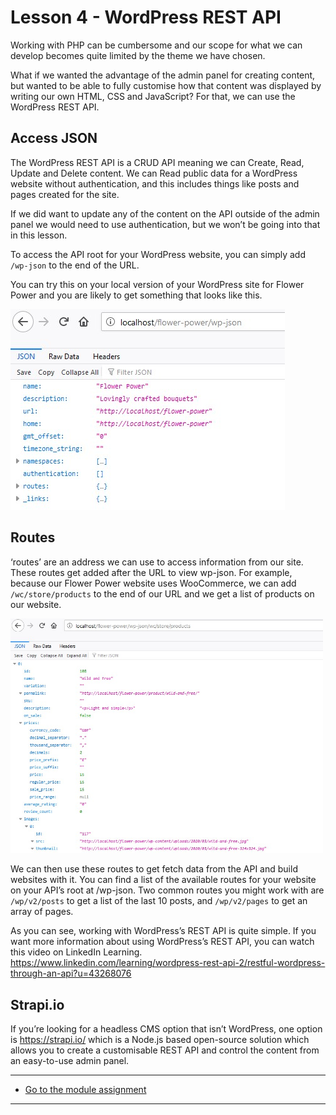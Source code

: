 # Lesson 4 - WordPress REST API

Working with PHP can be cumbersome and our scope for what we can develop becomes quite limited by the theme we have chosen.

What if we wanted the advantage of the admin panel for creating content, but wanted to be able to fully customise how that content was displayed by writing our own HTML, CSS and JavaScript? For that, we can use the WordPress REST API.

## Access JSON
The WordPress REST API is a CRUD API meaning we can Create, Read, Update and Delete content. We can Read public data for a WordPress website without authentication, and this includes things like posts and pages created for the site.

If we did want to update any of the content on the API outside of the admin panel we would need to use authentication, but we won’t be going into that in this lesson.

To access the API root for your WordPress website, you can simply add `/wp-json` to the end of the URL.

You can try this on your local version of your WordPress site for Flower Power and you are likely to get something that looks like this.

<img src="https://raw.githubusercontent.com/MJPhillip/noroff-content-management-systems/master/module-2/images/cms_lesson2-4_1.jpg" alt="" style="max-width:500px">

## Routes
‘routes’ are an address we can use to access information from our site. These routes get added after the URL to view wp-json. For example, because our Flower Power website uses WooCommerce, we can add `/wc/store/products` to the end of our URL and we get a list of products on our website.

<img src="https://raw.githubusercontent.com/MJPhillip/noroff-content-management-systems/master/module-2/images/cms_lesson2-4_2.jpg" alt="" style="max-width:500px">

We can then use these routes to get fetch data from the API and build websites with it.
You can find a list of the available routes for your website on your API’s root at /wp-json. Two common routes you might work with are `/wp/v2/posts` to get a list of the last 10 posts, and `/wp/v2/pages` to get an array of pages.

As you can see, working with WordPress’s REST API is quite simple. If you want more information about using WordPress’s REST API, you can watch this video on LinkedIn Learning. https://www.linkedin.com/learning/wordpress-rest-api-2/restful-wordpress-through-an-api?u=43268076

## Strapi.io
If you’re looking for a headless CMS option that isn’t WordPress, one option is https://strapi.io/ which is a Node.js based open-source solution which allows you to create a customisable REST API and control the content from an easy-to-use admin panel.

---
- [Go to the module assignment](ma)
---
